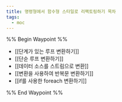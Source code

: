```yaml
---
title: 명령형에서 함수형 스타일로 리팩토링하기 목차
tags:
  - moc
---
```

%% Begin Waypoint %%
- [[단계가 있는 루프 변환하기]]
- [[단순 루프 변환하기]]
- [[데이터 소스를 스트림으로 변환]]
- [[변환을 사용하여 반복문 변환하기]]
- [[if를 사용한 foreach 변환하기]]

%% End Waypoint %%